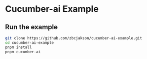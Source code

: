 # Cucumber-ai Example

## Run the example

```bash
git clone https://github.com/zbcjakson/cucumber-ai-example.git
cd cucumber-ai-example
pnpm install
pnpm cucumber-ai
```
